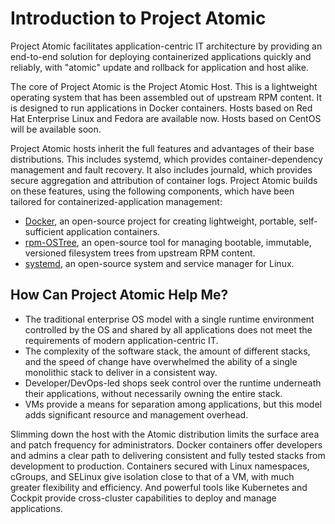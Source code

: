 # Introduction to Project Atomic

Project Atomic facilitates application-centric IT architecture by providing an end-to-end solution for deploying containerized applications quickly and reliably, with "atomic" update and rollback for application and host alike.

The core of Project Atomic is the Project Atomic Host. This is a lightweight operating system that has been assembled out of upstream RPM content. It is designed to run applications in Docker containers. Hosts based on Red Hat Enterprise Linux and Fedora are available now. Hosts based on CentOS will be available soon.

Project Atomic hosts inherit the full features and advantages of their base distributions. This includes systemd, which provides container-dependency management and fault recovery. It also includes journald, which provides secure aggregation and attribution of container logs. Project Atomic builds on these features, using the following components, which have been tailored for containerized-application management:

* [Docker](https://www.docker.io/), an open-source project for creating lightweight, portable, self-sufficient application containers.
* [rpm-OSTree](http://rpm-ostree.cloud.fedoraproject.org/#/), an open-source tool for managing bootable, immutable, versioned filesystem trees from upstream RPM content.
* [systemd](http://www.freedesktop.org/wiki/Software/systemd/), an open-source system and service manager for Linux.

## How Can Project Atomic Help Me?

* The traditional enterprise OS model with a single runtime environment controlled by the OS and shared by all applications does not meet the requirements of modern application-centric IT.
* The complexity of the software stack, the amount of different stacks, and the speed of change have overwhelmed the ability of a single monolithic stack to deliver in a consistent way.
* Developer/DevOps-led shops seek control over the runtime underneath their applications, without necessarily owning the entire stack.
* VMs provide a means for separation among applications, but this model adds significant resource and management overhead.

Slimming down the host with the Atomic distribution limits the surface area and patch frequency for administrators.  Docker containers offer developers and admins a clear path to delivering consistent and fully tested stacks from development to production.  Containers secured with Linux namespaces, cGroups, and SELinux give isolation close to that of a VM, with much greater flexibility and efficiency.  And powerful tools like Kubernetes and Cockpit provide cross-cluster capabilities to deploy and manage applications.
